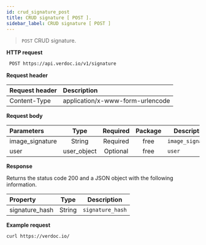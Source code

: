 ```yaml
---
id: crud_signature_post
title: CRUD signature [ POST ].
sidebar_label: CRUD signature [ POST ]
---
```


> `POST` CRUD signature.

**HTTP request**

```bash
 POST https://api.verdoc.io/v1/signature
```

**Request header**

| Request header | Description                      |
| :------------- | :------------------------------- |
| Content-Type   | application/x-www-form-urlencode |

**Request body**

| Parameters      |    Type     | Required | Package | Description       |
| :-------------- | :---------: | :------: | :-----: | ----------------- |
| image_signature |   String    | Required |  free   | `image_signature` |
| user            | user_object | Optional |  free   | `user`            |

**Response**

Returns the status code 200 and a JSON object with the following information.

| Property       |  Type  | Description      |
| :------------- | :----: | ---------------- |
| signature_hash | String | `signature_hash` |

**Example request**

```bash
curl https://verdoc.io/
```
